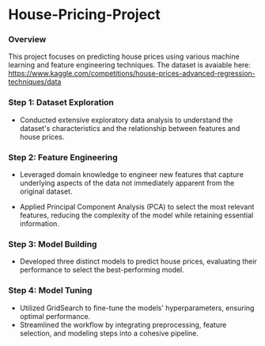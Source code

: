 # House-Pricing-Project

### Overview

This project focuses on predicting house prices using various machine learning and feature engineering techniques. The dataset is avaiable here:
https://www.kaggle.com/competitions/house-prices-advanced-regression-techniques/data

### Step 1: Dataset Exploration
- Conducted extensive exploratory data analysis to understand the dataset's characteristics and the relationship between features and house prices.

### Step 2: Feature Engineering
- Leveraged domain knowledge to engineer new features that capture underlying aspects of the data not immediately apparent from the original dataset.
  
- Applied Principal Component Analysis (PCA) to select the most relevant features, reducing the complexity of the model while retaining essential information.
### Step 3: Model Building
- Developed three distinct models to predict house prices, evaluating their performance to select the best-performing model.

### Step 4: Model Tuning
- Utilized GridSearch to fine-tune the models' hyperparameters, ensuring optimal performance.
- Streamlined the workflow by integrating preprocessing, feature selection, and modeling steps into a cohesive pipeline.
